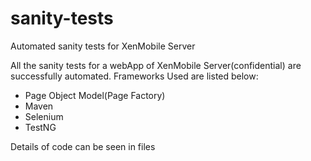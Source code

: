 # sanity-tests
Automated sanity tests for XenMobile Server

All the sanity tests for a webApp of XenMobile Server(confidential) are successfully automated.
Frameworks Used are listed below:

- Page Object Model(Page Factory)
- Maven
- Selenium
- TestNG

Details of code can be seen in files
